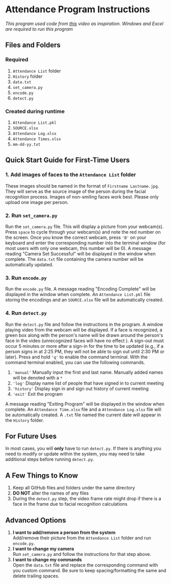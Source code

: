 # Attendance Program Instructions

_This program used code from [this](https://www.youtube.com/watch?v=sz25xxF_AVE) video as inspiration. Windows and Excel are required to run this program_

## Files and Folders
### Required 
1. `Attendance List` folder
2. `History` folder
3. `data.txt`
4. `set_camera.py`
5. `encode.py`
6. `detect.py`
### Created during runtime
1. `Attendance List.pkl`
2. `SOURCE.xlsx`
3. `Attendance Log.xlsx`
4. `Attendance Times.xlsx`
5. `mm-dd-yy.txt`


## Quick Start Guide for First-Time Users
### 1. Add images of faces to the `Attendance List` folder 
These images should be named in the format of `Firstname Lastname.jpg`. They will serve as the source image 
of the person during the facial recognition process. Images of non-smiling faces work best. Please only
upload one image per person.

### 2. Run `set_camera.py`
Run the `set_camera.py` file. This will display a picture from your webcam(s). Press `space` to 
cycle through your webcam(s) and note the red number on the screen. Once you know the correct webcam, press `'B'` 
on your keyboard and enter the corresponding number into the terminal window (for most users with only one webcam, 
this number will be 0). A message reading "Camera Set Successful" will be displayed in the window when complete. The
`data.txt` file containing the camera number will be automatically updated.

### 3. Run `encode.py`
Run the `encode.py` file. A message reading "Encoding Complete" will be displayed in the window 
when complete. An `Attendance List.pkl` file storing the encodings and an `SOURCE.xlsx` file will be 
automatically created.

### 4. Run `detect.py` 
Run the `detect.py` file and follow the instructions in the program. A window playing video from the webcam will be displayed. If a face is 
recognized, a green box along with the person's name will be drawn around the person's face in the video 
(unrecognized faces will have no effect ). A sign-out must occur 5 minutes or more after a sign-in for the time to be 
updated (e.g., if a person signs in at 2:25 PM, they will not be able to sign out until 2:30 PM or later).
Press and hold `'q'` to enable the command terminal. With the
command terminal enabled, you can use the following commands.

1. `'manual'` Manually input the first and last name. Manually added names will be denoted with a `*`
2. `'log'` Display name list of people that have signed in to current meeting
3. `'history'` Display sign in and sign out history of current meeting
4. `'exit'` Exit the program

A message reading "Exiting Program" will be displayed in the window when complete. An `Attendance Time.xlsx` file and
a `Attendance Log.xlsx` file will be automatically created. A `.txt` file named the current date will appear in the `History` 
folder. 

## For Future Uses
In most cases, you will **only** have to run `detect.py`. If there is anything you need to modify or update within
the system, you may need to take additional steps before running `detect.py`.

## A Few Things to Know
1. Keep all GitHub files and folders under the same directory
2. **DO NOT** alter the names of any files
3. During the `detect.py` step, the video frame rate might drop if there is a face in the frame due to facial
   recognition calculations

## Advanced Options
1. **I want to add/remove a person from the system**  
Add/remove their picture from the `Attendance List` folder and run `encode.py`.
2. **I want to change my camera**  
Run `set_camera.py` and follow the instructions for that step above.
3. **I want to change my commands**  
Open the `data.txt` file and replace the corresponding command with you custom command.
Be sure to keep spacing/formatting the same and delete trailing spaces.
